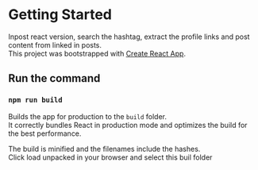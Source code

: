 # Getting Started
Inpost react version, search the hashtag, extract the profile links and post content from linked in posts.\
This project was bootstrapped with [Create React App](https://github.com/facebook/create-react-app). 

## Run the command
### `npm run build`

Builds the app for production to the `build` folder.\
It correctly bundles React in production mode and optimizes the build for the best performance.

The build is minified and the filenames include the hashes.\
Click load unpacked in your browser and select this buil folder

